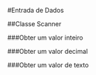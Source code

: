 #Entrada de Dados


##Classe Scanner


###Obter um valor inteiro


###Obter um valor decimal


###Obter um valor de texto

